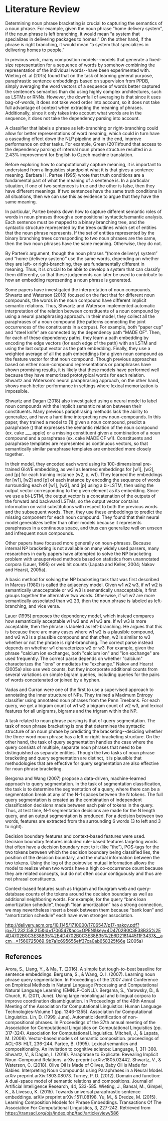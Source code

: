 # Literature Review

Determining noun phrase bracketing is crucial to capturing the semantics of a noun phrase. For example, given the noun phrase “home delivery system”, if the noun phrase is left branching, it would mean “a system that specializes in delivering packages to homes.” On the other hand, if the phrase is right branching, it would mean “a system that specializes in delivering homes to people.” 

In previous work, many composition models--models that generate a fixed-size representation for a sequence of words by somehow combining the representation of the individual words--have been experimented with. Wieting et. al (2015) found that on the task of learning general purpose, paraphrastic sentence embeddings based on supervision from PPDB, simply averaging the word vectors of a sequence of words better captured the sentence’s semantics than did using highly complex architectures, such as LSTMs or RNNs. However, the downfall of averaging is that since it uses bag-of-words, it does not take word order into account, so it does not take full advantage of context when extracting the meaning of phrases. Additionally, since it only takes into account what words are in the sequence, it does not take the dependency parsing into account. 

A classifier that labels a phrase as left-branching or right-branching could allow for better representations of word meaning, which could in turn have a cascading effect down the NLP pipeline and in the end, improve performance on other tasks. For example, Green (2011)found that access to the dependency parsing of internal noun phrase structure resulted in a 2.43% improvement for English to Czech machine translation.

Before exploring how to computationally capture meaning, it is important to understand from a linguistics standpoint what it is that gives a sentence meaning. Barbara H. Partee (1995) wrote that truth conditions are a fundamental part of what the meaning of a sentence is. In a particular situation, if one of two sentences is true and the other is false, then they have different meanings. If two sentences have the same truth conditions in all situations, then we can use this as evidence to argue that they have the same meaning. 

In particular, Partee breaks down how to capture different semantic roles of words in noun phrases through a compositional syntactic/semantic analysis. Each sentence must be mapped to a binary branching tree, and the syntactic structure represented by the trees outlines which set of entities that the noun phrase represents. If the set of entities represented by the binary branching trees corresponding to two noun phrases are the same, then the two noun phrases have the same meaning. Otherwise, they do not.

By Partee’s argument, though the noun phrases “(home delivery) system” and “home (delivery system)” use the same words, depending on whether they are left- or right-branching, they are fundamentally different in meaning. Thus, it is crucial to be able to develop a system that can classify them differently, so that these judgements can later be used to contribute to how an embedding representing a noun phrase is generated.

Some papers have investigated the interpretation of noun compounds. Shwartz and Waterson (2018) focused on the fact that for different noun compounds, the words in the noun compound have different implicit semantic relations. Thus, Shwartz and Waterson implemented automatic interpretation of the relation between constituents of a noun compound by using a neural paraphrasing approach. In their model, they collect all the paraphrases of a noun compound (the patterns connecting the joint occurrences of the constituents in a corpus). For example, both “paper cup” and “steel knife” are connected by the dependency path “MADE OF”. Then, for each of these dependency paths, they learn a path embedding by encoding the edge vectors (for each edge of the path) with an LSTM and using the last output vector as the path embedding. Finally, they use a weighted average of all the path embeddings for a given noun compound as the feature vector for that noun compound. Though previous approaches based on either noun-compound representations or paraphrases have shown promising results, it is likely that these models have performed well because they have memorized prototypical words for each relation. Shwartz and Waterson’s neural paraphrasing approach, on the other hand, shows much better performance in settings where lexical memorization is impossible.

Shwartz and Dagan (2018) also investigated using a neural model to label noun compounds with the implicit semantic relation between their constituents. Many previous paraphrasing methods lack the ability to generalize, and have a hard time interpreting new noun-compounds. In this paper, they trained a model to (1) given a noun compound, predict a paraphrase () that expresses the semantic relation of the noun compound (ex. cake ___ apple) or a missing constituent given a combination of a noun compound and a paraphrase (ex. cake MADE OF w1). Constituents and paraphrase templates are represented as continuous vectors, so that semantically similar paraphrase templates are embedded more closely together. 

In their model, they encoded each word using its 100-dimensional pre-trained GloVE embedding, as well as learned embeddings for [w1], [w2], and [p] for each training instance (w2, p, w1). They learned the embeddings for [w1], [w2] and [p] of each instance by encoding the sequence of words surrounding each of [w1], [w2], and [p] using a bi-LSTM, then using the output vector corresponding to the given element as its embedding. Since we use a bi-LSTM, the output vector is a concatenation of the outputs of the forward and backward LSTMs, so the output vector contains information on valid substitutions with respect to both the previous words and the subsequent words. Then, they use these embeddings to predict the missing component for each noun compound. They found that their neural model generalizes better than other models because it represents paraphrases in a continuous space, and thus can generalize well on unseen and infrequent noun compounds. 

Other papers have focused more generally on noun-phrases. Because internal NP bracketing is not available on many widely used parsers, many researchers in early papers have attempted to solve the NP bracketing problem with unsupervised methods based on statistics from unannotated corpora (Lauer, 1995) or web hit counts (Lapata and Keller, 2004; Nakov and Hearst, 2005a).

A basic method for solving the NP bracketing task that was first described in Marcus (1980) is called the adjacency model. Given w1 w2 w3, if w1 w2 is semantically unacceptable or w2 w3 is semantically unacceptable, it first groups together the alternative two words. Otherwise, if w1 w2 are more semantically associated than w2 23, then the noun phrase is labeled as left-branching, and vice versa.

Lauer (1995) proposes the dependency model, which instead compares how semantically acceptable w1 w2 and w1 w3 are. If w1 w3 is more acceptable, then the phrase is labeled as left-branching. He argues that this is because there are many cases where w1 w2 is a plausible compound, and w2 w3 is a plausible compound and that often, w2 is similar to w3 whether or not the phrase is right-branching. The correct parse instead depends on whether w1 characterizes w2 or w3. For example, given the phrase "calcium ion exchange:, both "calcium ion" and "ion exchange" are used frequently. The correct parse depends on whether "calcium" characterizes the "ions" or mediates the "exchange." Nakov and Hearst (2005a) also use web counts, but they incorporate additional counts from several variations on simple bigram queries, including queries for the pairs of words concatenated or joined by a hyphen.

Vadas and Curran were one of the first to use a supervised approach to annotating the inner structure of NPs. They trained a Maximum Entropy classifier using annotated noun phrases from the Penn Treebank. For each query, we get a bigram count of w1 w2 a bigram count of w2 w3, and lexical features for all unigrams, bigrams and the trigram within the NP.

A task related to noun phrase parsing is that of query segmentation. The task of noun phrase bracketing is one that determines the syntactic structure of an noun phrase by predicting the bracketing--deciding whether the three-word noun phrase has a left or right-bracketing structure. On the other hand, the task of query segmentation handles the case where the query consists of multiple, separate noun phrases that need to be distinguished as separate entities. Though the two tasks of noun phrase bracketing and query segmentation are distinct, it is plausible that methodologies that are effective for query segmentation are also effective for noun phrase bracketing. 

Bergsma and Wang (2007) propose a data-driven, machine-learned approach to query segmentation. In the task of segmentation classification, the task is to determine the segmentation of a query, where there can be a segmentation break at any of the N-1 spaces between the N tokens. The full query segmentation is created as the combination of independent classification decisions made between each pair of tokens in the query. Thus, at test time, N-1 segmentation decisions are made for the N length query, and an output segmentation is produced. For a decision between two words, features are extracted from the surrounding 6 words (3 to left and 3 to right). 

Decision boundary features and context-based features were used. Decision boundary features included  rule-based features targeting words that often have a decision boundary next to it (like “the”), POS-tags for the two tokens between which the decision boundary being classified lies, the position of the decision boundary, and the mutual information between the two tokens. Using the log of the pointwise mutual information allows the model to realize when two words have a high co-occurrence count because they are related ocncepts, but do not often occur contiguously and thus are not phrasal constituents. 

Context-based features such as trigram and fourgram web and query-database counts of the tokens around the decision boundary as well as additional neighboring words. For example, for the query “bank loan amortization schedule”, though “loan amortization” has a strong connection, we may nevertheless insert a break between them because “bank loan” and “amortization schedule” each have even stronger association.

http://delivery.acm.org/10.1145/1710000/1706547/p17-nakov.pdf?ip=71.232.158.215&id=1706547&acc=OPEN&key=4D4702B0C3E38B35%2E4D4702B0C3E38B35%2E4D4702B0C3E38B35%2E6D218144511F3437&__acm__=1560725069_9b7a1c695655eff37ca0ab658325f66e (2005a)

## References
Arora, S., Liang, Y., & Ma, T. (2016). A simple but tough-to-beat baseline for sentence embeddings.
Bergsma, S., & Wang, Q. I. (2007). Learning noun phrase query segmentation. In Proceedings of the 
  2007 Joint Conference on Empirical Methods in Natural Language Processing and Computational 
  Natural Language Learning (EMNLP-CoNLL).
Bergsma, S., Yarowsky, D., & Church, K. (2011, June). Using large monolingual and bilingual corpora to 
  improve coordination disambiguation. In Proceedings of the 49th Annual Meeting of the 
  Association for Computational Linguistics: Human Language Technologies-Volume 1 (pp. 
  1346-1355). Association for Computational Linguistics.
Lin, D. (1999, June). Automatic identification of non-compositional phrases. In Proceedings of the 37th 
  annual meeting of the Association for Computational Linguistics on Computational Linguistics (pp. 
  317-324). Association for Computational Linguistics.
Mitchell, J., & Lapata, M. (2008). Vector-based models of semantic composition. proceedings of ACL-08: 
  HLT, 236-244.
Partee, B. (1995). Lexical semantics and compositionality. An invitation to cognitive science: Language, 1, 
  311-360.
Shwartz, V., & Dagan, I. (2018). Paraphrase to Explicate: Revealing Implicit Noun-Compound Relations. 
  arXiv preprint arXiv:1805.02442.
Shwartz, V., & Waterson, C. (2018). Olive Oil is Made of Olives, Baby Oil is Made for Babies: Interpreting 
  Noun Compounds using Paraphrases in a Neural Model. arXiv preprint arXiv:1803.08073.
Turney, P. D. (2012). Domain and function: A dual-space model of semantic relations and compositions. 
  Journal of Artificial Intelligence Research, 44, 533-585.
Wieting, J., Bansal, M., Gimpel, K., & Livescu, K. (2015). Towards universal paraphrastic sentence 
  embeddings. arXiv preprint arXiv:1511.08198.
Yu, M., & Dredze, M. (2015). Learning Composition Models for Phrase Embeddings. Transactions Of The 
  Association For Computational Linguistics, 3, 227-242. Retrieved from 
  https://transacl.org/ojs/index.php/tacl/article/view/586

